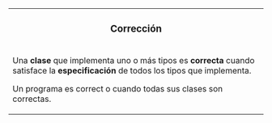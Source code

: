 <table id="card">
    <tr>
        <td align="center">
            <h3>Corrección</h3>
        </td>
    </tr>
    <tr>
        <td>
            <p>Una <b>clase</b> que implementa uno o más tipos es <b>correcta</b> cuando satisface la <b>especificación</b> de todos los tipos que implementa.</p>
            <p>Un programa es correct o cuando todas sus clases son correctas.</p>
        </td>
    </tr>
</table>